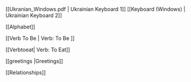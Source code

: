 [[Ukranian_Windows.pdf | Ukrainian Keyboard 1]]
[[Keyboard (Windows) | Ukrainian Keyboard 2]]

[[Alphabet]]

[[Verb To Be | Verb: To Be ]]

[[Verbtoeat| Verb: To Eat]]

[[greetings |Greetings]]

[[Relationships]]

